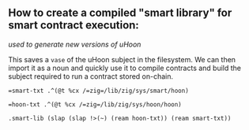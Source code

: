 ## How to create a compiled "smart library" for smart contract execution:
*used to generate new versions of uHoon*

This saves a `vase` of the uHoon subject in the filesystem. We can then import it as a noun and quickly use it to compile contracts and build the subject required to run a contract stored on-chain.

`=smart-txt .^(@t %cx /=zig=/lib/zig/sys/smart/hoon)`

`=hoon-txt .^(@t %cx /=zig=/lib/zig/sys/hoon/hoon)`

`.smart-lib (slap (slap !>(~) (ream hoon-txt)) (ream smart-txt))`
